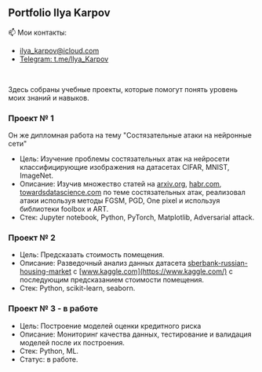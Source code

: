 ## Portfolio Ilya Karpov 

📫 Мои контакты:
- ilya_karpov@icloud.com
- [Telegram: t.me/llya_Karpov](https://t.me/llya_Karpov)
<br />
    
Здесь собраны учебные проекты, которые помогут понять уровень моих знаний и навыков.  

### Проект № 1  
Он же дипломная работа на тему "Состязательные атаки на нейронные сети"  
- Цель: Изучение проблемы состязательных атак на нейросети классифицирующие изображения на датасетах CIFAR, MNIST, ImageNet.
- Описание: Изучив множество статей на [arxiv.org](https://arxiv.org/), [habr.com](https://habr.com/ru/all/), [towardsdatascience.com](https://towardsdatascience.com/) по теме состязательных атак, реализовал атаки используя методы FGSM, PGD, One pixel и используя библиотеки foolbox и ART.
- Стек: Jupyter notebook, Python, PyTorch, Matplotlib, Adversarial attack.
  
### Проект № 2
- Цель: Предсказать стоимость помещения.
- Описание: Разведочный анализ данных датасета [sberbank-russian-housing-market](https://www.kaggle.com/competitions/sberbank-russian-housing-market) с [www.kaggle.com](https://www.kaggle.com/) с последующим предсказанием стоимости помещения.
- Стек: Python, scikit-learn, seaborn.

### Проект № 3 - в работе
- Цель: Построение моделей оценки кредитного риска
- Описание: Мониторинг качества данных, тестирование и валидация моделей после их построения.
- Стек: Python, ML.
- Статус: в работе.
